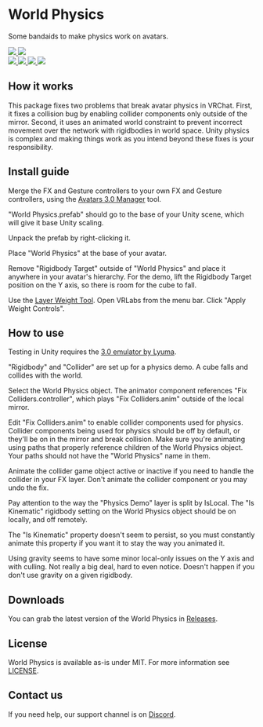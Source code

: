 <div>
  <h1>World Physics</h1>
  <p>
     Some bandaids to make physics work on avatars.
  </p>
  <a href="https://github.com/VRLabs/World-Physics/releases/latest">
    <img src="https://img.shields.io/github/v/release/VRLabs/World-Physics.svg?style=flat-square">
  </a>
  <a href="https://github.com/VRLabs/World-Physics/releases/latest">
    <img src="https://img.shields.io/badge/Unity-2019.4-green.svg?style=flat-square">
  </a>
  <br />
  <a href="https://github.com/VRLabs/World-Physics/issues">
    <img src="https://img.shields.io/github/issues-raw/VRLabs/World-Physics.svg?style=flat-square">
  </a>
  <a href="https://github.com/VRLabs/World-Physics/issues?q=is%3Aissue+is%3Aclosed">
    <img src="https://img.shields.io/github/issues-closed-raw/VRLabs/World-Physics.svg?style=flat-square">
  </a>
  <a href="https://github.com/VRLabs/World-Physics/pull">
    <img src="https://img.shields.io/github/issues-pr-raw/VRLabs/World-Physics.svg?style=flat-square">
  </a>
  <a href="https://github.com/VRLabs/World-Physics/pulls?q=is%3Apr+is%3Aclosed">
    <img src="https://img.shields.io/github/issues-pr-closed-raw/VRLabs/World-Physics.svg?style=flat-square">
  </a>
  <br />
</div>

## How it works

This package fixes two problems that break avatar physics in VRChat. First, it fixes a collision bug by enabling collider components only outside of the mirror. Second, it uses an animated world constraint to prevent incorrect movement over the network with rigidbodies in world space. Unity physics is complex and making things work as you intend beyond these fixes is your responsibility.

## Install guide

Merge the FX and Gesture controllers to your own FX and Gesture controllers, using the [Avatars 3.0 Manager](https://github.com/VRLabs/Avatars-3.0-Manager) tool.
 
"World Physics.prefab" should go to the base of your Unity scene, which will give it base Unity scaling.

Unpack the prefab by right-clicking it.

Place "World Physics" at the base of your avatar.

Remove "Rigidbody Target" outside of "World Physics" and place it anywhere in your avatar's hierarchy. For the demo, lift the Rigidbody Target position on the Y axis, so there is room for the cube to fall.

Use the [Layer Weight Tool](https://github.com/VRLabs/Layer-Weight-Tool/). Open VRLabs from the menu bar. Click "Apply Weight Controls".

## How to use

Testing in Unity requires the [3.0 emulator by Lyuma](https://github.com/lyuma/Av3Emulator).

"Rigidbody" and "Collider" are set up for a physics demo. A cube falls and collides with the world.

Select the World Physics object. The animator component references "Fix Colliders.controller", which plays "Fix Colliders.anim" outside of the local mirror.

Edit "Fix Colliders.anim" to enable collider components used for physics. Collider components being used for physics should be off by default, or they'll be on in the mirror and break collision. Make sure you're animating using paths that properly reference children of the World Physics object. Your paths should not have the "World Physics" name in them.

Animate the collider game object active or inactive if you need to handle the collider in your FX layer. Don't animate the collider component or you may undo the fix.

Pay attention to the way the "Physics Demo" layer is split by IsLocal. The "Is Kinematic" rigidbody setting on the World Physics object should be on locally, and off remotely.

The "Is Kinematic" property doesn't seem to persist, so you must constantly animate this property if you want it to stay the way you animated it.

Using gravity seems to have some minor local-only issues on the Y axis and with culling. Not really a big deal, hard to even notice. Doesn't happen if you don't use gravity on a given rigidbody.

## Downloads

You can grab the latest version of the World Physics in [Releases](https://github.com/VRLabs/World-Physics/releases/latest).

## License

World Physics is available as-is under MIT. For more information see [LICENSE](https://github.com/VRLabs/World-Physics/blob/dev/LICENSE).

## Contact us

If you need help, our support channel is on [Discord](https://discord.vrlabs.dev).
